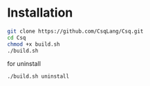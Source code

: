 # Installation

```bash
git clone https://github.com/CsqLang/Csq.git
cd Csq
chmod +x build.sh
./build.sh
```
for uninstall 
```
./build.sh uninstall
```
